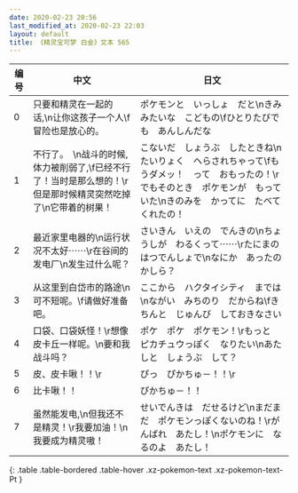 ```yaml
---
date: 2020-02-23 20:56
last_modified_at: 2020-02-23 22:03
layout: default
title: 《精灵宝可梦 白金》文本 565
---
```

| 编号 | 中文 | 日文 |
| ---- | ---- | ---- |
| 0 | 只要和精灵在一起的话,\n让你这孩子一个人\f冒险也是放心的。 | ポケモンと　いっしょ　だと\nきみみたいな　こどもの\fひとりたびでも　あんしんだな |
| 1 | 不行了。　\n战斗的时候,体力被削弱了,\f已经不行了！当时是那么想的！\r但是那时候精灵突然吃掉了\n它带着的树果！ | こないだ　しょうぶ　したときね\nたいりょく　へらされちゃって\fもうダメッ！　って　おもったの！\rでもそのとき　ポケモンが　もっていた\nきのみを　かってに　たべてくれたの！ |
| 2 | 最近家里电器的\n运行状况不太好⋯⋯\r在谷间的发电厂\n发生过什么呢？ | さいきん　いえの　でんきの\nちょうしが　わるくって⋯⋯\rたにまのはつでんしょで\nなにか　あったのかしら？ |
| 3 | 从这里到白岱市的路途\n可不短呢。\f请做好准备吧。 | ここから　ハクタイシティ　までは\nながい　みちのり　だからね\fきちんと　じゅんび　しておきなさい |
| 4 | 口袋、口袋妖怪！\r想像皮卡丘一样呢。\n要和我战斗吗？ | ポケ　ポケ　ポケモン！\rもっと　ピカチュウっぽく　なりたい\nあたしと　しょうぶ　して？ |
| 5 | 皮、皮卡啾！！\r | ぴっ　ぴかちゅ－！！\r |
| 6 | 比卡啾！！ | ぴかちゅ－！！ |
| 7 | 虽然能发电,\n但我还不是精灵！\r我要加油！\n我要成为精灵嗷！ | せいでんきは　だせるけど\nまだまだ　ポケモンっぽくないのね！\rがんばれ　あたし！\nポケモンに　なるのよ　あたし！ |
{: .table .table-bordered .table-hover .xz-pokemon-text .xz-pokemon-text-Pt }